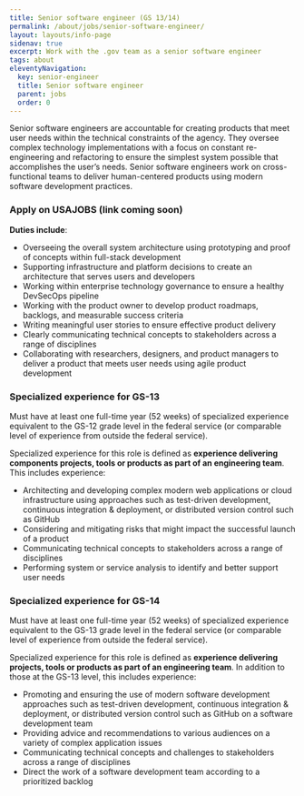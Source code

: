 ```yaml
---
title: Senior software engineer (GS 13/14)
permalink: /about/jobs/senior-software-engineer/
layout: layouts/info-page
sidenav: true
excerpt: Work with the .gov team as a senior software engineer
tags: about
eleventyNavigation:
  key: senior-engineer
  title: Senior software engineer
  parent: jobs
  order: 0
---
```


Senior software engineers are accountable for creating products that meet user needs within the technical constraints of the agency. They oversee complex technology implementations with a focus on constant re-engineering and refactoring to ensure the simplest system possible that accomplishes the user’s needs. Senior software engineers work on cross-functional teams to deliver human-centered products using modern software development practices.

### Apply on USAJOBS (link coming soon)

**Duties include**:
- Overseeing the overall system architecture using prototyping and proof of concepts within full-stack development
- Supporting infrastructure and platform decisions to create an architecture that serves users and developers
- Working within enterprise technology governance to ensure a healthy DevSecOps pipeline
- Working with the product owner to develop product roadmaps, backlogs, and measurable success criteria
- Writing meaningful user stories to ensure effective product delivery
- Clearly communicating technical concepts to stakeholders across a range of disciplines
- Collaborating with researchers, designers, and product managers to deliver a product that meets user needs using agile product development

### Specialized experience for GS-13

Must have at least one full-time year (52 weeks) of specialized experience equivalent to the GS-12 grade level in the federal service (or comparable level of experience from outside the federal service). 

Specialized experience for this role is defined as **experience delivering components projects, tools or products as part of an engineering team**. This includes experience:
 
- Architecting and developing complex modern web applications or cloud infrastructure using approaches such as test-driven development, continuous integration & deployment, or distributed version control such as GitHub
- Considering and mitigating risks that might impact the successful launch of a product
- Communicating technical concepts to stakeholders across a range of disciplines
- Performing system or service analysis to identify and better support user needs

### Specialized experience for GS-14

Must have at least one full-time year (52 weeks) of specialized experience equivalent to the GS-13 grade level in the federal service (or comparable level of experience from outside the federal service).

Specialized experience for this role is defined as **experience delivering projects, tools or products as part of an engineering team**. In addition to those at the GS-13 level, this includes experience:

- Promoting and ensuring the use of modern software development approaches such as test-driven development, continuous integration & deployment, or distributed version control such as GitHub on a software development team
- Providing advice and recommendations to various audiences on a variety of complex application issues
- Communicating technical concepts and challenges to stakeholders across a range of disciplines
- Direct the work of a software development team according to a prioritized backlog

